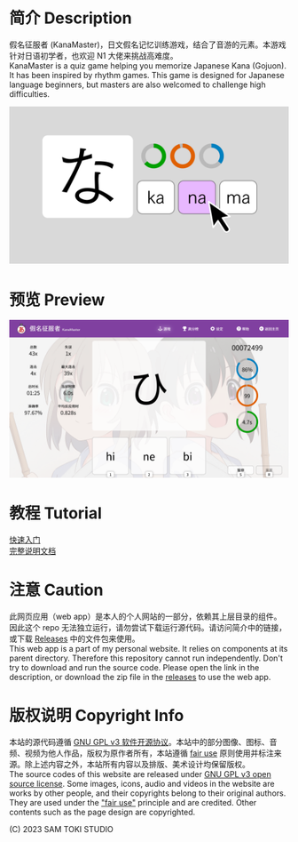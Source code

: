 # 简介 Description

假名征服者 (KanaMaster)，日文假名记忆训练游戏，结合了音游的元素。本游戏针对日语初学者，也欢迎 N1 大佬来挑战高难度。<br>
KanaMaster is a quiz game helping you memorize Japanese Kana (Gojuon). It has been inspired by rhythm games. This game is designed for Japanese language beginners, but masters are also welcomed to challenge high difficulties.

![封面 Cover](/PREVIEW/Cover.png)

# 预览 Preview

![预览 Preview](/PREVIEW/Preview.png)

# 教程 Tutorial

[快速入门](/PROJECT/docs/假名征服者%20(KanaMaster)%20快速入门.pdf)<br>
[完整说明文档](/PROJECT/docs/假名征服者%20(KanaMaster)%20说明文档.pdf)

# 注意 Caution

此网页应用（web app）是本人的个人网站的一部分，依赖其上层目录的组件。因此这个 repo 无法独立运行，请勿尝试下载运行源代码。请访问简介中的链接，或下载 [Releases](https://github.com/SamToki/Web---KanaMaster/releases/latest) 中的文件包来使用。<br>
This web app is a part of my personal website. It relies on components at its parent directory. Therefore this repository cannot run independently. Don't try to download and run the source code. Please open the link in the description, or download the zip file in the [releases](https://github.com/SamToki/Web---KanaMaster/releases/latest) to use the web app.

# 版权说明 Copyright Info

本站的源代码遵循 [GNU GPL v3 软件开源协议](https://www.gnu.org/licenses/gpl-3.0.en.html)。本站中的部分图像、图标、音频、视频为他人作品，版权为原作者所有，本站遵循 [fair use](https://zh.wikipedia.org/wiki/%E5%90%88%E7%90%86%E4%BD%BF%E7%94%A8) 原则使用并标注来源。除上述内容之外，本站所有内容以及排版、美术设计均保留版权。<br>
The source codes of this website are released under [GNU GPL v3 open source license](https://www.gnu.org/licenses/gpl-3.0.en.html). Some images, icons, audio and videos in the website are works by other people, and their copyrights belong to their original authors. They are used under the ["fair use"](https://en.wikipedia.org/wiki/Fair_use) principle and are credited. Other contents such as the page design are copyrighted.

(C) 2023 SAM TOKI STUDIO
